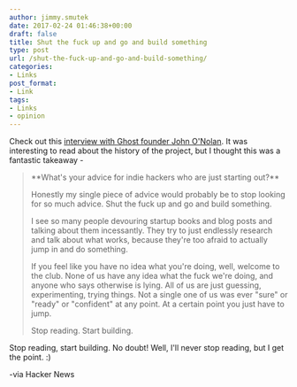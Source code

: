 ```yaml
---
author: jimmy.smutek
date: 2017-02-24 01:46:38+00:00
draft: false
title: Shut the fuck up and go and build something
type: post
url: /shut-the-fuck-up-and-go-and-build-something/
categories:
- Links
post_format:
- Link
tags:
- Links
- opinion
---
```


Check out this [interview with Ghost founder John O'Nolan](https://www.indiehackers.com/businesses/ghost). It was interesting to read about the history of the project, but I thought this was a fantastic takeaway -



<blockquote>
**What's your advice for indie hackers who are just starting out?**

Honestly my single piece of advice would probably be to stop looking for so much advice. Shut the fuck up and go and build something.

I see so many people devouring startup books and blog posts and talking about them incessantly. They try to just endlessly research and talk about what works, because they're too afraid to actually jump in and do something.

If you feel like you have no idea what you're doing, well, welcome to the club. None of us have any idea what the fuck we're doing, and anyone who says otherwise is lying. All of us are just guessing, experimenting, trying things. Not a single one of us was ever "sure" or "ready" or "confident" at any point. At a certain point you just have to jump.

Stop reading. Start building.
</blockquote>



Stop reading, start building. No doubt! Well, I'll never stop reading, but I get the point. :)

-via Hacker News
